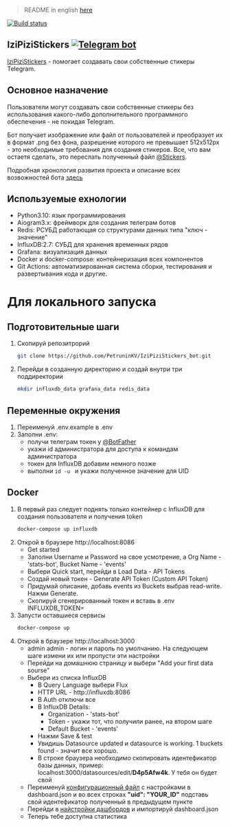 > README in english [here](README.md)

[![Build status](https://github.com/PetruninKV/telebot_make_foto_for_sticker/actions/workflows/checks.yml/badge.svg?branch=master)](https://github.com/PetruninKV/telebot_make_foto_for_sticker/actions/workflows/checks.yml)

## IziPiziStickers [![Telegram bot](https://img.shields.io/badge/bot-online-success?style=plastick&logo=telegram&labelColor=FCFCFC)](https://t.me/make_photo_for_sticker_bot)

[IziPiziStickers](https://t.me/make_photo_for_sticker_bot) - помогает создавать свои собственные стикеры Telegram.

## Основное назначение
Пользователи могут создавать свои собственные стикеры без использования какого-либо дополнительного программного обеспечения - не покидая Telegram.

Бот получает изображение или файл от пользователей и преобразует их в формат .png без фона, разрешение которого не превышает 512x512px - это необходимые требования для создания стикеров. Все, что вам остаетя сделать, это переслать полученный файл [@Stickers](https://t.me/Stickers).

Подробная хронология развития проекта и описание всех возвожностей бота [здесь](description.md)

## Используемые ехнологии
- Python3.10: язык программирования
- Aiogram3.x: фреймворк для создания телеграм ботов
- Redis: РСУБД работающая со структурами данных типа "ключ - значение"
- InfluxDB:2.7: СУБД для хранения временных рядов
- Grafana: визуализация данных
- Docker и docker-compose: контейнеризация всех компонентов
- Git Actions: автоматизированная система сборки, тестирования и развертывания кода
  и другие.

<h1>Для локального запуска</h1>

## Подготовительные шаги
1. Скопируй репозитрорий
    ```bash
   git clone https://github.com/PetruninKV/IziPiziStickers_bot.git
    ```
2. Перейди в созданную директорию и создай внутри три поддиректории
    ```bash
   mkdir influxdb_data grafana_data redis_data
    ```

## Переменные окружения
1. Переименуй .env.example в .env
2. Заполни .env:
   - получи телеграм токен у [@BotFather](https://t.me/BotFather)
   - укажи id администратора для доступа к командам администратора
   - токен для InfluxDB добавим немного позже
   - выполни  ```id -u ``` и укажи полученное значение для UID

## Docker
1. В первый раз следует поднять только контейнер с InfluxDB для создания пользователя и получения token
    ```bash
   docker-compose up influxdb
    ```
2. Открой в браузере http://localhost:8086
   - Get started
   - Заполни Username и Password на свое усмотрение, а Org Name - 'stats-bot', Bucket Name - 'events'
   - Выбери Quick start, перейди в Load Data - API Tokens
   - Создай новый токен - Generate API Token (Custom API Token)
   - Придумай описание, добавь events из Buckets выбрав read-write. Нажми Generate.
   - Скопируй сгенерированный токен и вставь в .env INFLUXDB_TOKEN=
3. Запусти оставшиеся сервисы
    ```bash
   docker-compose up
    ```
4. Открой в браузере http://localhost:3000
   - admin admin - логин и пароль по умолчанию. На следующем шаге измени их или пропусти эти настройки
   - Перейди на домашнюю страницу и выбери "Add your first data sourse"
   - Выбери из списка InfluxDB
     - В Query Language выбери Flux
     - HTTP URL - http://influxdb:8086
     - В Auth отключи все
     - В InfluxDB Details:
       - Organization - 'stats-bot'
       - Token - укажи тот, что получили ранее, на втором шаге
       - Default Bucket - 'events'
     - Нажми Save & test
     - Увидишь Datasource updated и datasource is working. 1 buckets found - значит все хорошо.
     - В строке браузера необходимо скопировать идентефикатор базы данных, пример: localhost:3000/datasources/edit/<b>D4p5Afw4k</b>. У тебя он будет свой
   - Переименуй [конфигурационный файл](dashboard.example.json) с настройками в dashboard.json и во всех строках  <b>"uid": "YOUR_ID"</b> подставь свой идентефикатор полученный в предыдущем пункте
   - Перейди в [найстройки дашбордов](http://localhost:3000/dashboard/import) и импортируй dashboard.json
   - Теперь тебе доступна статистика

